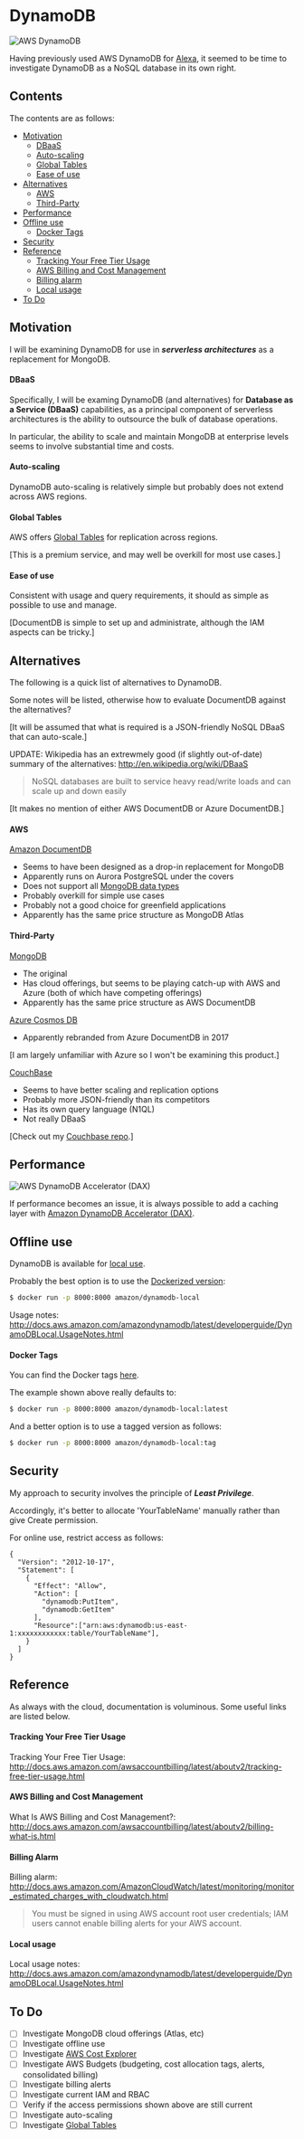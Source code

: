 # DynamoDB

![AWS DynamoDB](images/Database_AmazonDynamoDB.png)

Having previously used AWS DynamoDB for [Alexa](http://github.com/mramshaw/Alexa-Stuff/tree/master/DynamoDB),
it seemed to be time to investigate DynamoDB as a NoSQL database in its own right.

## Contents

The contents are as follows:

* [Motivation](#motivation)
    * [DBaaS](#dbaas)
    * [Auto-scaling](#auto-scaling)
    * [Global Tables](#global-tables)
    * [Ease of use](#ease-of-use)
* [Alternatives](#alternatives)
    * [AWS](#aws)
    * [Third-Party](#third-party)
* [Performance](#performance)
* [Offline use](#offline-use)
    * [Docker Tags](#docker-tags)
* [Security](#security)
* [Reference](#reference)
    * [Tracking Your Free Tier Usage](#tracking-your-free-tier-usage)
    * [AWS Billing and Cost Management](#aws-billing-and-cost-management)
    * [Billing alarm](#billing-alarm)
    * [Local usage](#local-usage)
* [To Do](#to-do)

## Motivation

I will be examining DynamoDB for use in ___serverless architectures___ as a replacement for MongoDB.

#### DBaaS

Specifically, I will be examing DynamoDB (and alternatives) for __Database as a Service (DBaaS)__ capabilities,
as a principal component of serverless architectures is the ability to outsource the bulk of database operations.

In particular, the ability to scale and maintain MongoDB at enterprise levels seems to involve substantial time and
costs.

#### Auto-scaling

DynamoDB auto-scaling is relatively simple but probably does not extend across AWS regions.

#### Global Tables

AWS offers [Global Tables](http://aws.amazon.com/dynamodb/global-tables/) for replication across regions.

[This is a premium service, and may well be overkill for most use cases.]

#### Ease of use

Consistent with usage and query requirements, it should as simple as possible to use and manage.

[DocumentDB is simple to set up and administrate, although the IAM aspects can be tricky.]

## Alternatives

The following is a quick list of alternatives to DynamoDB.

Some notes will be listed, otherwise how to evaluate DocumentDB against the alternatives?

[It will be assumed that what is required is a JSON-friendly NoSQL DBaaS that can auto-scale.]

UPDATE: Wikipedia has an extrewmely good (if slightly out-of-date) summary of the alternatives: http://en.wikipedia.org/wiki/DBaaS

> NoSQL databases are built to service heavy read/write loads and can scale up and down easily

[It makes no mention of either AWS DocumentDB or Azure DocumentDB.]

#### AWS

[Amazon DocumentDB](http://aws.amazon.com/documentdb/)

* Seems to have been designed as a drop-in replacement for MongoDB
* Apparently runs on Aurora PostgreSQL under the covers
* Does not support all [MongoDB data types](http://docs.aws.amazon.com/documentdb/latest/developerguide/mongo-apis-data-types.html)
* Probably overkill for simple use cases
* Probably not a good choice for greenfield applications
* Apparently has the same price structure as MongoDB Atlas

#### Third-Party

[MongoDB](http://www.mongodb.com/)

* The original
* Has cloud offerings, but seems to be playing catch-up with AWS and Azure (both of which have competing offerings)
* Apparently has the same price structure as AWS DocumentDB

[Azure Cosmos DB](http://azure.microsoft.com/en-us/services/cosmos-db/)

* Apparently rebranded from Azure DocumentDB in 2017

[I am largely unfamiliar with Azure so I won't be examining this product.]

[CouchBase](http://www.couchbase.com/)

* Seems to have better scaling and replication options
* Probably more JSON-friendly than its competitors
* Has its own query language (N1QL)
* Not really DBaaS

[Check out my [Couchbase repo](http://github.com/mramshaw/RESTful-Couchbase).]

## Performance

![AWS DynamoDB Accelerator (DAX)](images/Database_AmazonDynamoDBAccelerator.png)

If performance becomes an issue, it is always possible to add a caching layer with
[Amazon DynamoDB Accelerator (DAX)](http://aws.amazon.com/dynamodb/dax/).

## Offline use

DynamoDB is available for [local use](http://docs.aws.amazon.com/amazondynamodb/latest/developerguide/DynamoDBLocal.html).

Probably the best option is to use the [Dockerized version](http://hub.docker.com/r/amazon/dynamodb-local):

```bash
$ docker run -p 8000:8000 amazon/dynamodb-local
```

Usage notes: http://docs.aws.amazon.com/amazondynamodb/latest/developerguide/DynamoDBLocal.UsageNotes.html

#### Docker Tags

You can find the Docker tags [here](http://hub.docker.com/r/amazon/dynamodb-local/tags).

The example shown above really defaults to:

```bash
$ docker run -p 8000:8000 amazon/dynamodb-local:latest
```

And a better option is to use a tagged version as follows:

```bash
$ docker run -p 8000:8000 amazon/dynamodb-local:tag
```

## Security

My approach to security involves the principle of ___Least Privilege___.

Accordingly, it's better to allocate 'YourTableName' manually rather than give Create permission.

For online use, restrict access as follows:

	{
	  "Version": "2012-10-17",
	  "Statement": [
	    {
	      "Effect": "Allow",
	      "Action": [
	        "dynamodb:PutItem",
	        "dynamodb:GetItem"
	      ],
	      "Resource":["arn:aws:dynamodb:us-east-1:xxxxxxxxxxxx:table/YourTableName"],
	    }
	  ]
	}

## Reference

As always with the cloud, documentation is voluminous. Some useful links are listed below.

#### Tracking Your Free Tier Usage

Tracking Your Free Tier Usage: http://docs.aws.amazon.com/awsaccountbilling/latest/aboutv2/tracking-free-tier-usage.html

#### AWS Billing and Cost Management

What Is AWS Billing and Cost Management?: http://docs.aws.amazon.com/awsaccountbilling/latest/aboutv2/billing-what-is.html

#### Billing Alarm

Billing alarm: http://docs.aws.amazon.com/AmazonCloudWatch/latest/monitoring/monitor_estimated_charges_with_cloudwatch.html

> You must be signed in using AWS account root user credentials; IAM users cannot enable billing alerts for your AWS account.

#### Local usage

Local usage notes: http://docs.aws.amazon.com/amazondynamodb/latest/developerguide/DynamoDBLocal.UsageNotes.html

## To Do

- [ ] Investigate MongoDB cloud offerings (Atlas, etc)
- [ ] Investigate offline use
- [ ] Investigate [AWS Cost Explorer](http://docs.aws.amazon.com/awsaccountbilling/latest/aboutv2/ce-enable.html)
- [ ] Investigate AWS Budgets (budgeting, cost allocation tags, alerts, consolidated billing)
- [ ] Investigate billing alerts
- [ ] Investigate current IAM and RBAC
- [ ] Verify if the access permissions shown above are still current
- [ ] Investigate auto-scaling
- [ ] Investigate [Global Tables](http://aws.amazon.com/dynamodb/global-tables/)
